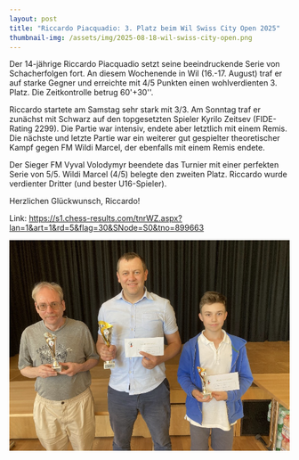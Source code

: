 ```yaml
---
layout: post
title: "Riccardo Piacquadio: 3. Platz beim Wil Swiss City Open 2025"
thumbnail-img: /assets/img/2025-08-18-wil-swiss-city-open.png
---
```


Der 14-jährige Riccardo Piacquadio setzt seine beeindruckende Serie von Schacherfolgen fort. An diesem Wochenende in
Wil (16.-17. August) traf er auf starke Gegner und erreichte mit 4/5 Punkten einen wohlverdienten 3. Platz. Die
Zeitkontrolle betrug 60'+30''.

Riccardo startete am Samstag sehr stark mit 3/3. Am Sonntag traf er zunächst mit Schwarz auf den topgesetzten Spieler
Kyrilo Zeitsev (FIDE-Rating 2299). Die Partie war intensiv, endete aber letztlich mit einem Remis. Die nächste und
letzte Partie war ein weiterer gut gespielter theoretischer Kampf gegen FM Wildi Marcel, der ebenfalls mit einem Remis
endete.

Der Sieger FM Vyval Volodymyr beendete das Turnier mit einer perfekten Serie von 5/5. Wildi Marcel (4/5) belegte den
zweiten Platz. Riccardo wurde verdienter Dritter (und bester U16-Spieler).

Herzlichen Glückwunsch, Riccardo!

Link: https://s1.chess-results.com/tnrWZ.aspx?lan=1&art=1&rd=5&flag=30&SNode=S0&tno=899663

![Siegerfoto](/assets/img/2025-08-18-wil-swiss-city-open.png)
